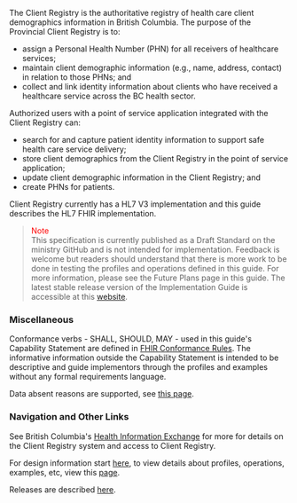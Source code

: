 
The Client Registry is the authoritative registry of health care client demographics information in British Columbia.  The purpose of the Provincial Client Registry is to: 
- assign a Personal Health Number (PHN) for all receivers of healthcare services; 
- maintain client demographic information (e.g., name, address, contact) in relation to those 
PHNs; and
- collect and link identity information about clients who have received a healthcare service across the BC health sector.

Authorized users with a point of service application integrated with the Client Registry can: 
- search for and capture patient identity information to support safe health care service delivery; 
- store client demographics from the Client Registry in the point of service application; 
- update client demographic information in the Client Registry; and 
- create PHNs for patients. 

Client Registry currently has a HL7 V3 implementation and this guide describes the HL7 FHIR implementation.

><span style="color:red">Note</span><br>This specification is currently published as a Draft Standard on the ministry GitHub and is not intended for implementation. Feedback is welcome but readers should understand that there is more work to be done in testing the profiles and operations defined in this guide. For more information, please see the Future Plans page in this guide. The latest stable release version of the Implementation Guide is accessible at this [website](https://fhir-guide.hlth.gov.bc.ca/ClientRegistry).

### Miscellaneous

Conformance verbs - SHALL, SHOULD, MAY - used in this guide's Capability Statement are defined in [FHIR Conformance Rules](http://hl7.org/fhir/conformance-rules.html#conflang).  The informative information outside the Capability Statement is intended to be descriptive and guide implementors through the profiles and examples without any formal requirements language.

Data absent reasons are supported, see [this page](absentData.html).

### Navigation and Other Links

See British Columbia's [Health Information Exchange](https://www2.gov.bc.ca/gov/content/health/practitioner-professional-resources/software) for more for details on the Client Registry system and access to Client Registry.

For design information start [here](design.html), to view details about profiles, operations, examples, etc, view this [page](artifacts.html).

Releases are described [here](futurePlans.html).



